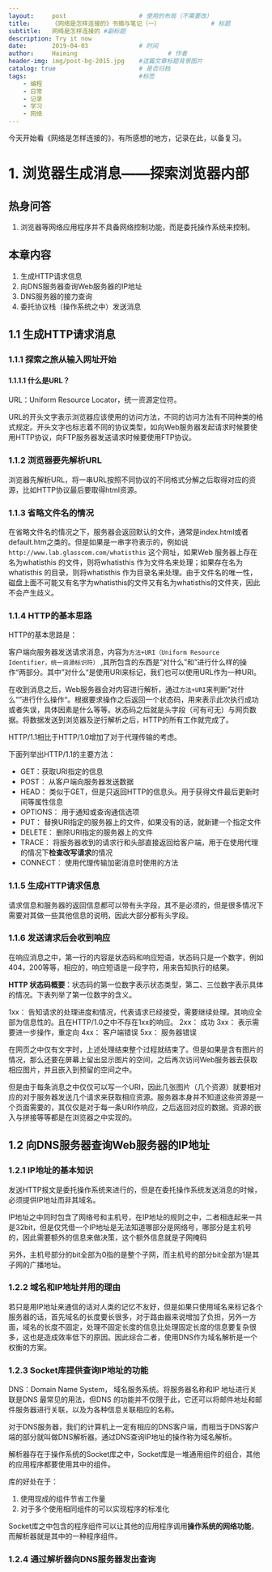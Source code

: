 ```yaml
---
layout:     post   				    # 使用的布局（不需要改）
title:      《网络是怎样连接的》书摘与笔记（一）				# 标题 
subtitle:   网络是怎样连接的 #副标题
description: Try it now
date:       2019-04-03 				# 时间
author:     Haiming 						# 作者
header-img: img/post-bg-2015.jpg 	#这篇文章标题背景图片
catalog: true 						# 是否归档
tags:								#标签
    - 编程
    - 日常
    - 记录
    - 学习
    - 网络
---
```


今天开始看《网络是怎样连接的》，有所感想的地方，记录在此，以备复习。

# 1. 浏览器生成消息——探索浏览器内部
## 热身问答
1. 浏览器等网络应用程序并不具备网络控制功能，而是委托操作系统来控制。

## 本章内容
1. 生成HTTP请求信息
2. 向DNS服务器查询Web服务器的IP地址
3. DNS服务器的接力查询
4. 委托协议栈（操作系统之中）发送消息

## 1.1 生成HTTP请求消息
### 1.1.1 探索之旅从输入网址开始
#### 1.1.1.1 什么是URL？
URL：Uniform Resource Locator，统一资源定位符。

URL的开头文字表示浏览器应该使用的访问方法，不同的访问方法有不同种类的格式规定。开头文字也标志着不同的协议类型，如向Web服务器发起请求时候要使用HTTP协议，向FTP服务器发送请求时候要使用FTP协议。

### 1.1.2 浏览器要先解析URL
浏览器先解析URL，将一串URL按照不同协议的不同格式分解之后取得对应的资源，比如HTTP协议最后要取得html资源。

### 1.1.3 省略文件名的情况
在省略文件名的情况之下，服务器会返回默认的文件，通常是index.html或者default.htm之类的。但是如果是一串字符表示的，例如说`http://www.lab.glasscom.com/whatisthis` 这个网址，如果Web 服务器上存在名为whatisthis 的文件，则将whatisthis 作为文件名来处理；如果存在名为whatisthis 的目录，则将whatisthis 作为目录名来处理。由于文件名的唯一性，磁盘上面不可能又有名字为whatisthis的文件又有名为whatisthis的文件夹，因此不会产生歧义。

### 1.1.4 HTTP的基本思路
HTTP的基本思路是：

客户端向服务器发送请求消息，内容为`方法+URI（Uniform Resource Identifier，统一资源标识符）` ,其所包含的东西是“对什么”和”进行什么样的操作“两部分。其中”对什么“是使用URI来标记，我们也可以使用URL作为一种URI。

在收到消息之后，Web服务器会对内容进行解析，通过`方法+URI`来判断”对什么“”进行什么操作“。根据要求操作之后返回一个状态码，用来表示此次执行成功或者失误，具体因素是什么等等。状态码之后就是头字段（可有可无）与网页数据。将数据发送到浏览器及逆行解析之后，HTTP的所有工作就完成了。

HTTP/1.1相比于HTTP/1.0增加了对于代理传输的考虑。

下面列举出HTTP/1.1的主要方法：
- GET：获取URI指定的信息
- POST： 从客户端向服务器发送数据
- HEAD： 类似于GET，但是只返回HTTP的信息头。用于获得文件最后更新时间等属性信息
- OPTIONS： 用于通知或查询通信选项
- PUT： 替换URI指定的服务器上的文件，如果没有的话，就新建一个指定文件
- DELETE： 删除URI指定的服务器上的文件
- TRACE： 将服务器收到的请求行和头部直接返回给客户端，用于在使用代理的情况下**检查改写请求**的情况
- CONNECT： 使用代理传输加密消息时使用的方法

### 1.1.5 生成HTTP请求信息

请求信息和服务器的返回信息都可以带有头字段，其不是必须的，但是很多情况下需要对其做一些其他信息的说明，因此大部分都有头字段。

### 1.1.6 发送请求后会收到响应

在响应消息之中，第一行的内容是状态码和响应短语，状态码只是一个数字，例如404，200等等，相应的，响应短语是一段字符，用来告知执行的结果。

**HTTP 状态码概要**：状态码的第一位数字表示状态类型，第二、三位数字表示具体的情况。下表列举了第一位数字的含义。

1xx： 告知请求的处理进度和情况，代表请求已经接受，需要继续处理。其响应全部为信息性的。且在HTTP/1.0之中不存在1xx的响应。
2xx： 成功
3xx： 表示需要进一步操作，重定向
4xx： 客户端错误
5xx： 服务器错误

在网页之中仅有文字时，上述处理结束整个过程就结束了。但是如果是含有图片的情况，那么还要在屏幕上留出显示图片的空间，之后再次访问Web服务器去获取相应图片，并且嵌入到预留的空间之中。

但是由于每条消息之中仅仅可以写一个URI，因此几张图片（几个资源）就要相对应的对于服务器发送几个请求来获取相应资源。服务器本身并不知道这些资源是一个页面需要的，其仅仅是对于每一条URI作响应，之后返回对应的数据。资源的嵌入与拼接等等都是在浏览器之中实现的。


## 1.2 向DNS服务器查询Web服务器的IP地址

### 1.2.1 IP地址的基本知识

发送HTTP报文是委托操作系统来进行的，但是在委托操作系统发送消息的时候，必须提供IP地址而非其域名。

IP地址之中同时包含了网络号和主机号，在IP地址的规则之中，二者相连起来一共是32bit，但是仅凭借一个IP地址是无法知道哪部分是网络号，哪部分是主机号的，因此需要额外的信息来做决策，这个额外信息就是子网掩码

另外，主机号部分的bit全部为0指的是整个子网，而主机号的部分bit全部为1是其子网的广播地址。

### 1.2.2 域名和IP地址并用的理由

若只是用IP地址来通信的话对人类的记忆不友好，但是如果只使用域名来标记各个服务器的话，首先域名的长度要长很多，对于路由器来说增加了负担，另外一方面，域名的长度不固定，处理不固定长度的信息比处理固定长度的信息要复杂很多，这也是造成效率低下的原因。因此综合二者，使用DNS作为域名解析是一个权衡的方案。

### 1.2.3 Socket库提供查询IP地址的功能

DNS：Domain Name System， 域名服务系统。将服务器名称和IP 地址进行关联是DNS 最常见的用法，但DNS 的功能并不仅限于此，它还可以将邮件地址和邮件服务器进行关联，以及为各种信息关联相应的名称。

对于DNS服务器，我们的计算机上一定有相应的DNS客户端，而相当于DNS客户端的部分就叫做DNS解析器。通过DNS查询IP地址的操作称为域名解析。

解析器存在于操作系统的Socket库之中，Socket库是一堆通用组件的组合，其他的应用程序都要使用其中的组件。

库的好处在于：
1. 使用现成的组件节省工作量
2. 对于多个使用相同组件的可以实现程序的标准化

Socket库之中包含的程序组件可以让其他的应用程序调用**操作系统的网络功能**， 而解析器就是其中的一种程序组件。

### 1.2.4 通过解析器向DNS服务器发出查询


